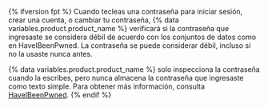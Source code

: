 {% ifversion fpt %}
Cuando tecleas una contraseña para iniciar sesión, crear una cuenta, o cambiar tu contraseña,
{% data variables.product.product_name %} verificará si la contraseña que ingresaste se considera débil de acuerdo con los conjuntos de datos como en HaveIBeenPwned. La contraseña se puede considerar débil, incluso si no la usaste nunca antes.

{% data variables.product.product_name %} solo inspecciona la contraseña cuando la escribes, pero nunca almacena la contraseña que ingresaste como texto simple. Para obtener más información, consulta [HaveIBeenPwned](https://haveibeenpwned.com/).
{% endif %}
